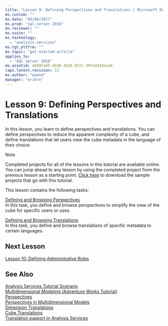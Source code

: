 ```yaml
---
title: "Lesson 9: Defining Perspectives and Translations | Microsoft Docs"
ms.custom: ""
ms.date: "03/06/2017"
ms.prod: "sql-server-2016"
ms.reviewer: ""
ms.suite: ""
ms.technology: 
  - "analysis-services"
ms.tgt_pltfrm: ""
ms.topic: "get-started-article"
applies_to: 
  - "SQL Server 2016"
ms.assetid: a040fa65-d5d6-4156-9f2c-307a4d18e1a6
caps.latest.revision: 12
ms.author: "owend"
manager: "erikre"
---
```

# Lesson 9: Defining Perspectives and Translations
In this lesson, you learn to define perspectives and translations. You can define perspectives to reduce the apparent complexity of a cube, and define translations that let users view the cube metadata in the language of their choice.  
  
> [!NOTE]  
> Completed projects for all of the lessons in this tutorial are available online. You can jump ahead to any lesson by using the completed project from the previous lesson as a starting point. [Click here](http://go.microsoft.com/fwlink/?LinkID=221866) to download the sample projects that go with this tutorial.  
  
This lesson contains the following tasks:  
  
[Defining and Browsing Perspectives](../Topic/Defining%20and%20Browsing%20Perspectives.md)  
In this task, you define and browse perspectives to simplify the view of the cube for specific users or uses.  
  
[Defining and Browsing Translations](../Topic/Defining%20and%20Browsing%20Translations.md)  
In this task, you define and browse translations of specific metadata to certain languages.  
  
## Next Lesson  
[Lesson 10: Defining Administrative Roles](../../analysis-services/tutorials/lesson-10-defining-administrative-roles.md)  
  
## See Also  
[Analysis Services Tutorial Scenario](../../analysis-services/tutorials/analysis-services-tutorial-scenario.md)  
[Multidimensional Modeling &#40;Adventure Works Tutorial&#41;](../../analysis-services/tutorials/multidimensional-modeling-adventure-works-tutorial.md)  
[Perspectives](../../analysis-services/multidimensional-models-olap-logical-cube-objects/perspectives.md)  
[Perspectives in Multidimensional Models](../../analysis-services/multidimensional-models/perspectives-in-multidimensional-models.md)  
[Dimension Translations](../../analysis-services/multidimensional-models-olap-logical-dimension-objects/dimension-translations.md)  
[Cube Translations](../../analysis-services/multidimensional-models-olap-logical-cube-objects/cube-translations.md)  
[Translation support in Analysis Services](../../analysis-services/translation-support-in-analysis-services.md)  
  
  
  
